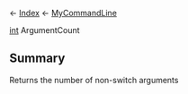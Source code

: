 ← [Index](Api-Index) ← [MyCommandLine](VRage.Game.ModAPI.Ingame.Utilities.MyCommandLine)

[int](System.Int32) ArgumentCount

## Summary

Returns the number of non-switch arguments

